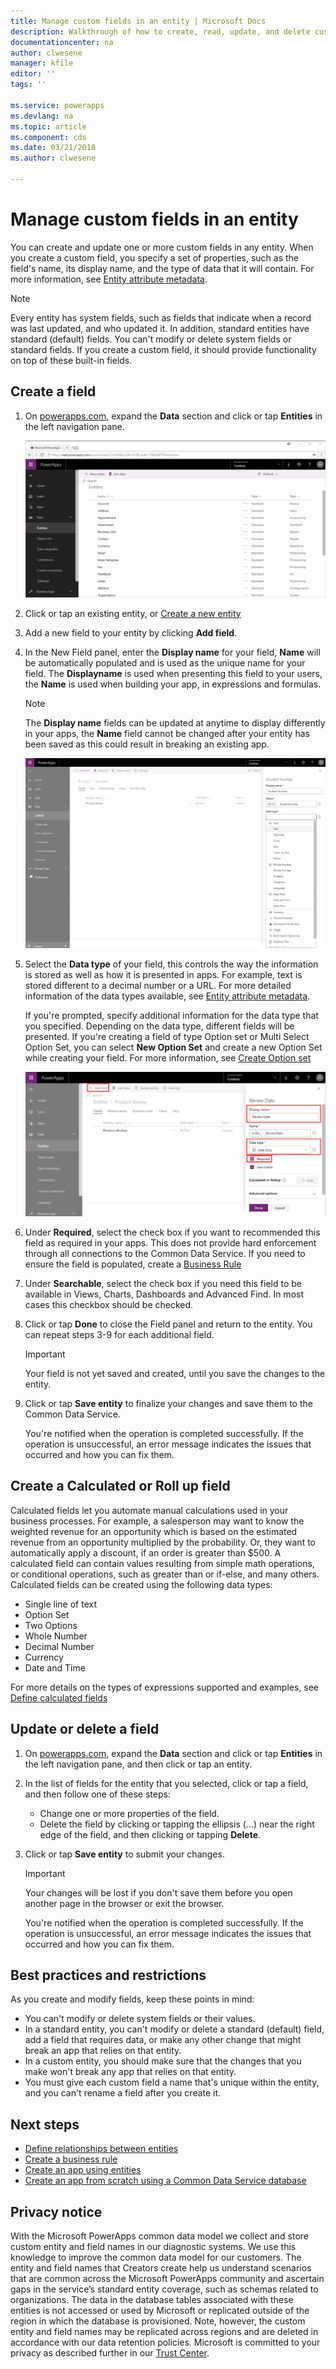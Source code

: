 ```yaml
---
title: Manage custom fields in an entity | Microsoft Docs
description: Walkthrough of how to create, read, update, and delete custom fields in an entity in CDS for Apps.
documentationcenter: na
author: clwesene
manager: kfile
editor: ''
tags: ''

ms.service: powerapps
ms.devlang: na
ms.topic: article
ms.component: cds
ms.date: 03/21/2018
ms.author: clwesene

---
```

# Manage custom fields in an entity
You can create and update one or more custom fields in any entity. When you create a custom field, you specify a set of properties, such as the field's name, its display name, and the type of data that it will contain. For more information, see [Entity attribute metadata](../../developer/common-data-service/entity-attribute-metadata.md).

> [!NOTE]
> Every entity has system fields, such as fields that indicate when a record was last updated, and who updated it. In addition, standard entities have standard (default) fields. You can't modify or delete system fields or standard fields. If you create a custom field, it should provide functionality on top of these built-in fields.

## Create a field
1. On [powerapps.com](https://web.powerapps.com), expand the **Data** section and click or tap **Entities** in the left navigation pane.

    ![Entity Details](./media/data-platform-cds-create-entity/entitylist.png "Entity List")

2. Click or tap an existing entity, or [Create a new entity](data-platform-create-entity.md)

3. Add a new field to your entity by clicking **Add field**.

4. In the New Field panel, enter the **Display name** for your field, **Name** will be automatically populated and is used as the unique name for your field. The **Displayname** is used when presenting this field to your users, the **Name** is used when building your app, in expressions and formulas.

    > [!NOTE]
    > The **Display name** fields can be updated at anytime to display differently in your apps, the **Name** field cannot be changed after your entity has been saved as this could result in breaking an existing app.

    ![New Field](./media/data-platform-cds-create-entity/newfieldpanel.png "New Field Panel")

5. Select the **Data type** of your field, this controls the way the information is stored as well as how it is presented in apps. For example, text is stored different to a decimal number or a URL. For more detailed information of the data types available, see [Entity attribute metadata](../../developer/common-data-service/entity-attribute-metadata.md).

    If you're prompted, specify additional information for the data type that you specified. Depending on the data type, different fields will be presented. If you're creating a field of type Option set or Multi Select Option Set, you can select **New Option Set** and create a new Option Set while creating your field. For more information, see [Create Option set](custom-picklists.md)

    ![New Field](./media/data-platform-cds-create-entity/newfieldpanel-2.png "New Field Panel")


7. Under **Required**, select the check box if you want to recommended this field as required in your apps. This does not provide hard enforcement through all connections to the Common Data Service. If you need to ensure the field is populated, create a [Business Rule](data-platform-create-business-rule.md)

8. Under **Searchable**, select the check box if you need this field to be available in Views, Charts, Dashboards and Advanced Find. In most cases this checkbox should be checked.

9. Click or tap **Done** to close the Field panel and return to the entity. You can repeat steps 3-9 for each additional field.
   
    > [!IMPORTANT]
    > Your field is not yet saved and created, until you save the changes to the entity.

10. Click or tap **Save entity** to finalize your changes and save them to the Common Data Service.

    You're notified when the operation is completed successfully. If the operation is unsuccessful, an error message indicates the issues that occurred and how you can fix them.

## Create a Calculated or Roll up field
Calculated fields let you automate manual calculations used in your business processes. For example, a salesperson may want to know the weighted revenue for an opportunity which is based on the estimated revenue from an opportunity multiplied by the probability. Or, they want to automatically apply a discount, if an order is greater than $500. A calculated field can contain values resulting from simple math operations, or conditional operations, such as greater than or if-else, and many others. Calculated fields can be created using the following data types:

* Single line of text
* Option Set
* Two Options
* Whole Number
* Decimal Number
* Currency
* Date and Time

For more details on the types of expressions supported and examples, see [Define calculated fields](/dynamics365/customer-engagement/customize/define-calculated-fields)

## Update or delete a field
1. On [powerapps.com](https://web.powerapps.com), expand the **Data** section and click or tap **Entities** in the left navigation pane, and then click or tap an entity.
2. In the list of fields for the entity that you selected, click or tap a field, and then follow one of these steps:
   
   * Change one or more properties of the field.
   * Delete the field by clicking or tapping the ellipsis (...) near the right edge of the field, and then clicking or tapping **Delete**.

3. Click or tap **Save entity** to submit your changes.
   
    > [!IMPORTANT]
    > Your changes will be lost if you don't save them before you open another page in the browser or exit the browser.

    You're notified when the operation is completed successfully. If the operation is unsuccessful, an error message indicates the issues that occurred and how you can fix them.

## Best practices and restrictions
As you create and modify fields, keep these points in mind:

* You can't modify or delete system fields or their values.
* In a standard entity, you can't modify or delete a standard (default) field, add a field that requires data, or make any other change that might break an app that relies on that entity.
* In a custom entity, you should make sure that the changes that you make won't break any app that relies on that entity.
* You must give each custom field a name that's unique within the entity, and you can't rename a field after you create it.

## Next steps
* [Define relationships between entities](data-platform-entity-lookup.md)
* [Create a business rule](data-platform-create-business-rule.md)
* [Create an app using entities](../canvas-apps/data-platform-create-app.md)
* [Create an app from scratch using a Common Data Service database](../canvas-apps/data-platform-create-app-scratch.md)

## Privacy notice
With the Microsoft PowerApps common data model we collect and store custom entity and field names in our diagnostic systems.  We use this knowledge to improve the common data model for our customers. The entity and field names that Creators create help us understand scenarios that are common across the Microsoft PowerApps community and ascertain gaps in the service’s standard entity coverage, such as schemas related to organizations. The data in the database tables associated with these entities is not accessed or used by Microsoft or replicated outside of the region in which the database is provisioned. Note, however, the custom entity and field names may be replicated across regions and are deleted in accordance with our data retention policies. Microsoft is committed to your privacy as described further in our [Trust Center](https://www.microsoft.com/trustcenter/Privacy/default.aspx).


